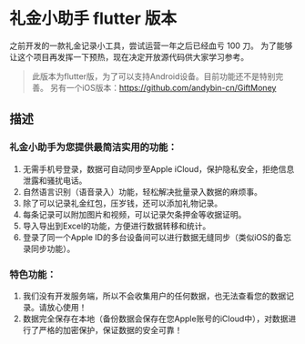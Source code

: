 # 礼金小助手 flutter 版本

之前开发的一款礼金记录小工具，尝试运营一年之后已经血亏 100 刀。 为了能够让这个项目再发挥一下预热，现在决定开放源代码供大家学习参考。

> 此版本为flutter版，为了可以支持Android设备。目前功能还不是特别完善。
> 另有一个iOS版本：https://github.com/andybin-cn/GiftMoney

## 描述

### 礼金小助手为您提供最简洁实用的功能： 

1. 无需手机号登录，数据可自动同步至Apple iCloud，保护隐私安全，拒绝信息泄露和骚扰电话。 
2. 自然语言识别（语音录入）功能，轻松解决批量录入数据的麻烦事。 
3. 除了可以记录礼金红包，压岁钱，还可以添加礼物记录。 
4. 每条记录可以附加图片和视频，可以记录欠条押金等收据证明。 
5. 导入导出到Excel的功能，方便进行数据转移和统计。 
6. 登录了同一个Apple ID的多台设备间可以进行数据无缝同步（类似iOS的备忘录同步功能）。

### 特色功能： 

1. 我们没有开发服务端，所以不会收集用户的任何数据，也无法查看您的数据记录。请放心使用！ 
2. 数据完全保存在本地（备份数据会保存在您Apple账号的iCloud中），对数据进行了严格的加密保护，保证数据的安全可靠！

